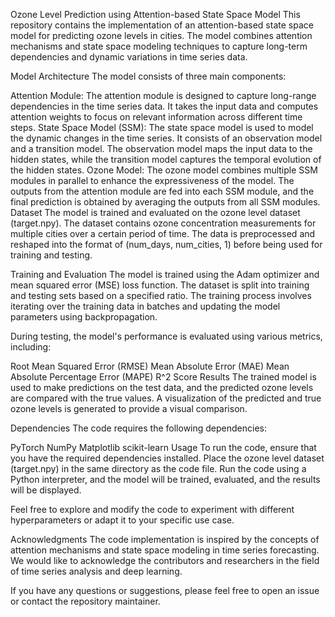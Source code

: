 Ozone Level Prediction using Attention-based State Space Model
This repository contains the implementation of an attention-based state space model for predicting ozone levels in cities. The model combines attention mechanisms and state space modeling techniques to capture long-term dependencies and dynamic variations in time series data.

Model Architecture
The model consists of three main components:

Attention Module: The attention module is designed to capture long-range dependencies in the time series data. It takes the input data and computes attention weights to focus on relevant information across different time steps.
State Space Model (SSM): The state space model is used to model the dynamic changes in the time series. It consists of an observation model and a transition model. The observation model maps the input data to the hidden states, while the transition model captures the temporal evolution of the hidden states.
Ozone Model: The ozone model combines multiple SSM modules in parallel to enhance the expressiveness of the model. The outputs from the attention module are fed into each SSM module, and the final prediction is obtained by averaging the outputs from all SSM modules.
Dataset
The model is trained and evaluated on the ozone level dataset (target.npy). The dataset contains ozone concentration measurements for multiple cities over a certain period of time. The data is preprocessed and reshaped into the format of (num_days, num_cities, 1) before being used for training and testing.

Training and Evaluation
The model is trained using the Adam optimizer and mean squared error (MSE) loss function. The dataset is split into training and testing sets based on a specified ratio. The training process involves iterating over the training data in batches and updating the model parameters using backpropagation.

During testing, the model's performance is evaluated using various metrics, including:

Root Mean Squared Error (RMSE)
Mean Absolute Error (MAE)
Mean Absolute Percentage Error (MAPE)
R^2 Score
Results
The trained model is used to make predictions on the test data, and the predicted ozone levels are compared with the true values. A visualization of the predicted and true ozone levels is generated to provide a visual comparison.

Dependencies
The code requires the following dependencies:

PyTorch
NumPy
Matplotlib
scikit-learn
Usage
To run the code, ensure that you have the required dependencies installed. Place the ozone level dataset (target.npy) in the same directory as the code file. Run the code using a Python interpreter, and the model will be trained, evaluated, and the results will be displayed.

Feel free to explore and modify the code to experiment with different hyperparameters or adapt it to your specific use case.

Acknowledgments
The code implementation is inspired by the concepts of attention mechanisms and state space modeling in time series forecasting. We would like to acknowledge the contributors and researchers in the field of time series analysis and deep learning.

If you have any questions or suggestions, please feel free to open an issue or contact the repository maintainer.
